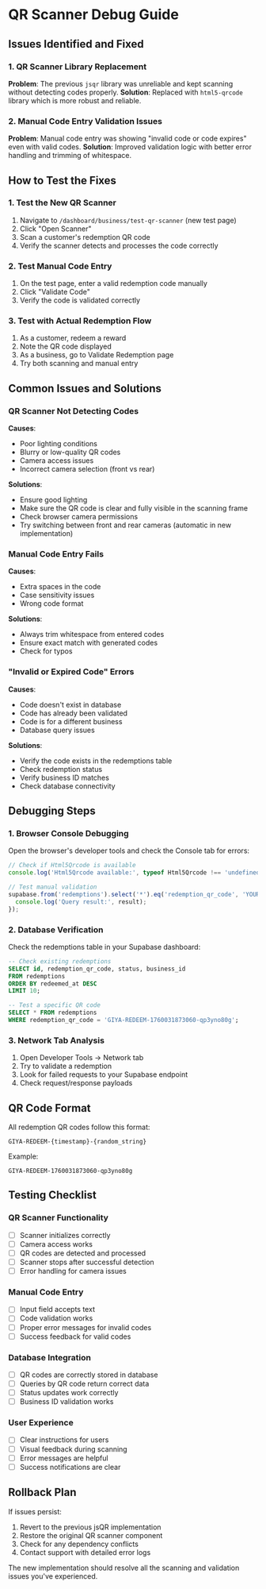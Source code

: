 # QR Scanner Debug Guide

## Issues Identified and Fixed

### 1. QR Scanner Library Replacement
**Problem**: The previous `jsqr` library was unreliable and kept scanning without detecting codes properly.
**Solution**: Replaced with `html5-qrcode` library which is more robust and reliable.

### 2. Manual Code Entry Validation Issues
**Problem**: Manual code entry was showing "invalid code or code expires" even with valid codes.
**Solution**: Improved validation logic with better error handling and trimming of whitespace.

## How to Test the Fixes

### 1. Test the New QR Scanner
1. Navigate to `/dashboard/business/test-qr-scanner` (new test page)
2. Click "Open Scanner"
3. Scan a customer's redemption QR code
4. Verify the scanner detects and processes the code correctly

### 2. Test Manual Code Entry
1. On the test page, enter a valid redemption code manually
2. Click "Validate Code"
3. Verify the code is validated correctly

### 3. Test with Actual Redemption Flow
1. As a customer, redeem a reward
2. Note the QR code displayed
3. As a business, go to Validate Redemption page
4. Try both scanning and manual entry

## Common Issues and Solutions

### QR Scanner Not Detecting Codes
**Causes**:
- Poor lighting conditions
- Blurry or low-quality QR codes
- Camera access issues
- Incorrect camera selection (front vs rear)

**Solutions**:
- Ensure good lighting
- Make sure the QR code is clear and fully visible in the scanning frame
- Check browser camera permissions
- Try switching between front and rear cameras (automatic in new implementation)

### Manual Code Entry Fails
**Causes**:
- Extra spaces in the code
- Case sensitivity issues
- Wrong code format

**Solutions**:
- Always trim whitespace from entered codes
- Ensure exact match with generated codes
- Check for typos

### "Invalid or Expired Code" Errors
**Causes**:
- Code doesn't exist in database
- Code has already been validated
- Code is for a different business
- Database query issues

**Solutions**:
- Verify the code exists in the redemptions table
- Check redemption status
- Verify business ID matches
- Check database connectivity

## Debugging Steps

### 1. Browser Console Debugging
Open the browser's developer tools and check the Console tab for errors:

```javascript
// Check if Html5Qrcode is available
console.log('Html5Qrcode available:', typeof Html5Qrcode !== 'undefined');

// Test manual validation
supabase.from('redemptions').select('*').eq('redemption_qr_code', 'YOUR_CODE_HERE').single().then(result => {
  console.log('Query result:', result);
});
```

### 2. Database Verification
Check the redemptions table in your Supabase dashboard:

```sql
-- Check existing redemptions
SELECT id, redemption_qr_code, status, business_id 
FROM redemptions 
ORDER BY redeemed_at DESC 
LIMIT 10;

-- Test a specific QR code
SELECT * FROM redemptions 
WHERE redemption_qr_code = 'GIYA-REDEEM-1760031873060-qp3yno80g';
```

### 3. Network Tab Analysis
1. Open Developer Tools → Network tab
2. Try to validate a redemption
3. Look for failed requests to your Supabase endpoint
4. Check request/response payloads

## QR Code Format
All redemption QR codes follow this format:
```
GIYA-REDEEM-{timestamp}-{random_string}
```

Example:
```
GIYA-REDEEM-1760031873060-qp3yno80g
```

## Testing Checklist

### QR Scanner Functionality
- [ ] Scanner initializes correctly
- [ ] Camera access works
- [ ] QR codes are detected and processed
- [ ] Scanner stops after successful detection
- [ ] Error handling for camera issues

### Manual Code Entry
- [ ] Input field accepts text
- [ ] Code validation works
- [ ] Proper error messages for invalid codes
- [ ] Success feedback for valid codes

### Database Integration
- [ ] QR codes are correctly stored in database
- [ ] Queries by QR code return correct data
- [ ] Status updates work correctly
- [ ] Business ID validation works

### User Experience
- [ ] Clear instructions for users
- [ ] Visual feedback during scanning
- [ ] Error messages are helpful
- [ ] Success notifications are clear

## Rollback Plan
If issues persist:

1. Revert to the previous jsQR implementation
2. Restore the original QR scanner component
3. Check for any dependency conflicts
4. Contact support with detailed error logs

The new implementation should resolve all the scanning and validation issues you've experienced.